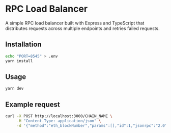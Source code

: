 # RPC Load Balancer

A simple RPC load balancer built with Express and TypeScript that distributes requests across multiple endpoints and retries failed requests.

## Installation
```bash
echo "PORT=8545" > .env
yarn install
```
## Usage

```bash
yarn dev
```

## Example request
```bash
curl -X POST http://localhost:3000/CHAIN_NAME \
     -H "Content-Type: application/json" \
     -d '{"method":"eth_blockNumber","params":[],"id":1,"jsonrpc":"2.0"}'
```